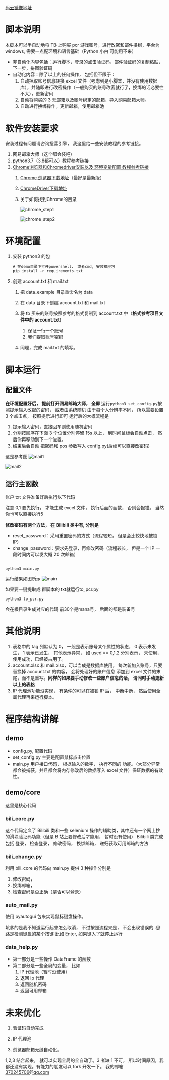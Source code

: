 [码云镜像地址](https://gitee.com/alonglyn_0/PCR-AutoChangePassword)
# 脚本说明

本脚本可以半自动地将 TB 上购买 pcr 游戏账号，进行改密和邮件换绑，平台为 windows, 需要一点配环境和语言基础（Python 小白 可能用不来）

- 非自动化内容包括：运行脚本，登录的点击验证码，邮件验证码的复制粘贴，下一步，拼图验证码
- 自动化内容：除了以上的任何操作， 包括但不限于：
  1. 自动抽取账号信息转换 excel 文件（考虑到是小脚本，并没有使用数据库），并随即进行改密操作（一般购买的账号改密就行了，换绑的话必要性不大），更新密码
  2. 自动将购买的 3 无邮箱以及账号绑定的邮箱，导入网易邮箱大师。
  3. 自动进行换绑操作，更新邮箱，使用邮箱池

# 软件安装要求
安装过程有问题请咨询搜索引擎， 我这里给一些安装教程的参考链接。

1. 网易邮箱大师（这个都会装吧）
2. python3.7（3.8都可以）[教程参考链接](https://blog.csdn.net/yedaqiang/article/details/99681487)
3. [Chrome浏览器和Chromedriver安装以及  环境变量配置  教程参考链接](https://blog.csdn.net/Booboochen/article/details/80531155)
   1. [Chrome 浏览器下载地址](https://www.google.cn/chrome/)（最好是最新版）
   2. [ChromeDriver下载地址](https://npm.taobao.org/mirrors/chromedriver/)
   3. 关于如何找到Chrome的目录

      ![chrome_step1](https://gitee.com/alonglyn_0/PCR-AutoChangePassword/raw/master/pictures/Chrome1.jpg)

      ![chrome_step2](https://gitee.com/alonglyn_0/PCR-AutoChangePassword/raw/master/pictures/Chrome2.jpg)

# 环境配置

1. 安装 python3 的包

   ```shell
   # 在demo目录下打开powershell， 或者cmd, 安装相应包
   pip install -r requirements.txt
   ```

2. 创建 account.txt 和 mail.txt
   1. 把 data_example 目录重命名为 data
   2. 在 data 目录下创建 account.txt 和 mail.txt
   3. 将 tb 买来的账号按照参考的格式复制到 account.txt 中（**格式参考项目文件中的 account.txt**)
      1. 保证一行一个账号
      2. 我们提取账号密码

   4. 同理，完成 mail.txt 的填写。

# 脚本运行

## 配置文件

**在环境配置好后， 提前打开网易邮箱大师， 全屏**
运行`python3 set_config.py`按照提示输入改密的密码， 或者由系统随机
由于每个人分辨率不同， 所以需要设置 3 个点击点， 按照提示进行即可
运行后的大概流程是

1. 提示输入密码，直接回车则使用随机密码
1. 分别按顺序在下面 3 个位置分别停留 15s 以上， 到时间鼠标会自动点击， 然后你再移动到下一个位置。
1. 结束后会自动 把密码和 pos 参数写入 config.py(后续可以直接改密码)

这是参考图
![mail1](https://gitee.com/alonglyn_0/PCR-AutoChangePassword/raw/master/pictures/mail1.png)

![mail2](https://gitee.com/alonglyn_0/PCR-AutoChangePassword/raw/master/pictures/mail2.png)

## 运行主函数

账户 txt 文件准备好后执行以下代码

注意 0,1 要先执行， 才能生成 excel 文件， 执行后面的函数， 否则会报错。
当然你也可以直接执行5

**修改密码有两个方法， 在 Bilibili 类中有, 分别是**

- reset_password：采用重置密码的方式（流程较短， 但是会比较快地被锁 IP）
- change_password：要求先登录，再修改密码（流程较长， 但是一个 IP 一段时间内可以发大概 20 次邮箱）

```shell

python3 main.py

```
运行结果如图所示
![main](https://gitee.com/alonglyn_0/PCR-AutoChangePassword/raw/master/pictures/main.png)

如果要一键提取成 群脚本的 txt就运行to_pcr.py
```shell
python3 to_pcr.py
```
会在根目录生成对应的代码
前30个是mana号， 后面的都是装备号
# 其他说明

1. 表格中的 tag 列默认为 0， 一般是表示账号某个属性的状态， 0 表示未发生， 1 表示已发生， 其他表示异常， 如 used == 0,1,2 分别表示， 未使用，使用成功，已经被占用了。
1. account.xlsx 和 mail.xlsx，可以当成是数据库使用， 每次新加入账号，只要替换掉 account.txt 的内容， 会将处理好的账户信息 添加到 excel 文件的末尾，而不是重写。**同样的如果要手动修改一些账户信息的话， 请同时手动更新以上的表格**
1. IP 代理池功能没实现， 有条件的可以在被锁 IP 后， 中断中断， 然后使用全局代理再来运行脚本。

# 程序结构讲解

## demo

- config.py, 配置代码
- set_config.py 主要是配置鼠标点击位置
- main.py 用户接口代码， 根据输入的数字， 执行不同的 功能。（大部分异常都会被捕获，并且都会将内存修改后的数据写入 excel 文件）保证数据的有效性。

## demo/core

这里是核心代码

### bili_core.py

这个代码定义了 Bilibili 类和一些 selenium 操作的辅助类，其中还有一个网上抄的滑块验证码功能（但是 B 站上要修改后才能用， 暂时没有使用）
Bilibili 类完成包括 登录， 检查登录， 修改密码， 换绑邮箱， 递归获取可用邮箱的方法

### bili_change.py

利用 bili_core 的代码向 main.py 提供 3 种操作分别是

1. 修改密码，
1. 换绑邮箱，
1. 检查密码是否正确（是否可以登录）

### auto_mail.py

使用 pyautogui 包来实现鼠标键盘操作。

坑爹的是我不知道运行起来怎么取消， 不过按照流程来是， 不会出现错误的..思路是检测键盘的某个按键 比如 Enter, 如果键入了就停止运行

### data_help.py

- 第一部分是一些操作 DataFrame 的函数
- 第二部分是一些全局的变量， 比如
  1. IP 代理池（暂时没使用）
  1. 返回 ip 代理
  1. 返回随机密码
  1. 返回可用邮箱

# 未来优化

1. 验证码自动完成

2. IP 代理池

3. 浏览器邮箱无缝自动化。

1,2,3 结合起来， 就可以实现全局的全自动了。3 者缺 1 不可， 所以时间原因，我都还没有实现。有能力的朋友可以 fork 开发一下。
我的邮箱 370245706@qq.com
